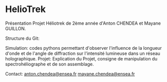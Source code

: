 # HelioTrek
Présentation Projet Héliotrek de 2ème année d'Anton CHENDEA et Mayane GUILLON.

Structure du Git:

Simulation: codes pythons permettant d'observer l'influence de la longueur d'onde et de l'angle de diffraction sur l'intensité lumineuse dans un réseau holographique. Projet: Explication du Projet, consigne de manipulation du spectrohéliographe et de son assemblage.

Contact: anton.chendea@ensea.fr 
 mayane.chendea@ensea.fr
